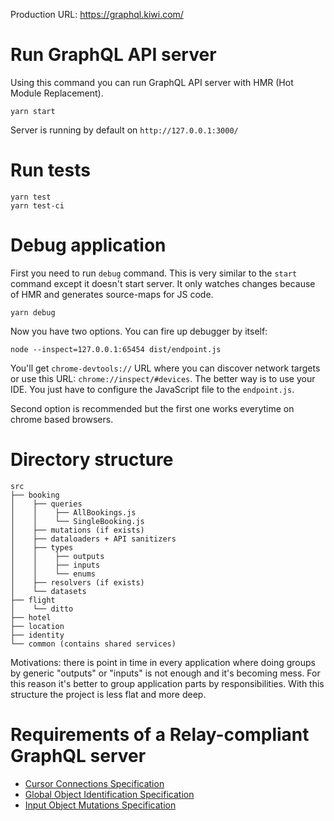Production URL: https://graphql.kiwi.com/

# Run GraphQL API server

Using this command you can run GraphQL API server with HMR (Hot Module Replacement).

```
yarn start
```

Server is running by default on `http://127.0.0.1:3000/`

# Run tests

```
yarn test
yarn test-ci
```

# Debug application

First you need to run `debug` command. This is very similar to the `start` command except it doesn't start server. It only watches changes because of HMR and generates source-maps for JS code.

```
yarn debug
```

Now you have two options. You can fire up debugger by itself:

```
node --inspect=127.0.0.1:65454 dist/endpoint.js
```

You'll get `chrome-devtools://` URL where you can discover network targets or use this URL: `chrome://inspect/#devices`. The better way is to use your IDE. You just have to configure the JavaScript file to the `endpoint.js`.

Second option is recommended but the first one works everytime on chrome based browsers.

# Directory structure

```
src
├── booking
│    ├── queries
│    │    ├── AllBookings.js
│    │    └── SingleBooking.js
│    ├── mutations (if exists)
│    ├── dataloaders + API sanitizers
│    ├── types
│    │    ├── outputs
│    │    ├── inputs
│    │    └── enums
│    ├── resolvers (if exists)
│    └── datasets
├── flight
│    └── ditto
├── hotel
├── location
├── identity
└── common (contains shared services)
```

Motivations: there is point in time in every application where doing groups by generic "outputs" or "inputs" is not enough and it's becoming mess. For this reason it's better to group application parts by responsibilities. With this structure the project is less flat and more deep.

# Requirements of a Relay-compliant GraphQL server

- [Cursor Connections Specification](https://facebook.github.io/relay/graphql/connections.htm)
- [Global Object Identification Specification](https://facebook.github.io/relay/graphql/objectidentification.htm)
- [Input Object Mutations Specification](https://facebook.github.io/relay/graphql/mutations.htm)
